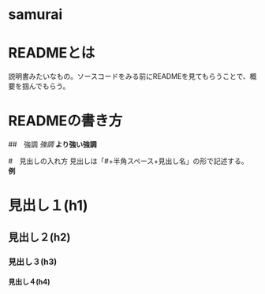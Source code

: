 # samurai

# READMEとは
説明書みたいなもの。ソースコードをみる前にREADMEを見てもらうことで、概要を掴んでもらう。

# READMEの書き方

##　強調
*強調* 
**より強い強調**

#　見出しの入れ方
見出しは「#+半角スペース+見出し名」の形で記述する。
**例**
# 見出し１(h1)
## 見出し２(h2)
### 見出し３(h3)
#### 見出し４(h4)